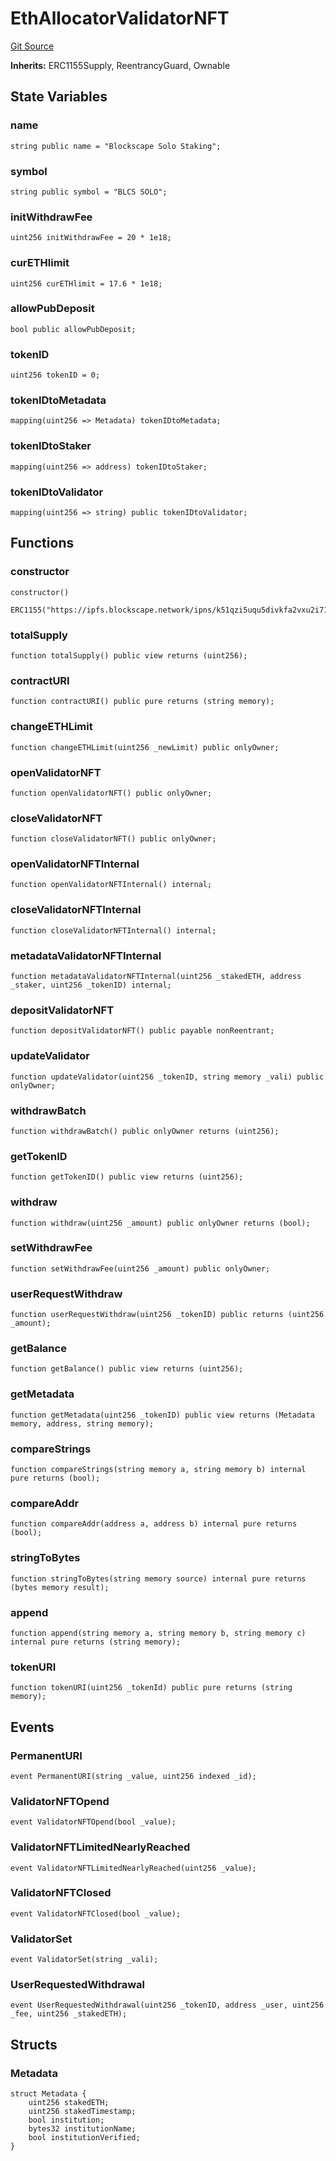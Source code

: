 # EthAllocatorValidatorNFT
[Git Source](https://mwaysolutions.com/ssh://git@repo.2022/blockscape/playground/rocketscape/blob/be572620dc94d5c04470da0c33e204f36cca9dfa/src/EthAllocatorValidatorNFT.sol)

**Inherits:**
ERC1155Supply, ReentrancyGuard, Ownable


## State Variables
### name

```solidity
string public name = "Blockscape Solo Staking";
```


### symbol

```solidity
string public symbol = "BLCS SOLO";
```


### initWithdrawFee

```solidity
uint256 initWithdrawFee = 20 * 1e18;
```


### curETHlimit

```solidity
uint256 curETHlimit = 17.6 * 1e18;
```


### allowPubDeposit

```solidity
bool public allowPubDeposit;
```


### tokenID

```solidity
uint256 tokenID = 0;
```


### tokenIDtoMetadata

```solidity
mapping(uint256 => Metadata) tokenIDtoMetadata;
```


### tokenIDtoStaker

```solidity
mapping(uint256 => address) tokenIDtoStaker;
```


### tokenIDtoValidator

```solidity
mapping(uint256 => string) public tokenIDtoValidator;
```


## Functions
### constructor


```solidity
constructor()
    ERC1155("https://ipfs.blockscape.network/ipns/k51qzi5uqu5divkfa2vxu2i71yhj3k6rm6bgvgnd4q00h4f80cb4imsg9uy29l/{id}.json");
```

### totalSupply


```solidity
function totalSupply() public view returns (uint256);
```

### contractURI


```solidity
function contractURI() public pure returns (string memory);
```

### changeETHLimit


```solidity
function changeETHLimit(uint256 _newLimit) public onlyOwner;
```

### openValidatorNFT


```solidity
function openValidatorNFT() public onlyOwner;
```

### closeValidatorNFT


```solidity
function closeValidatorNFT() public onlyOwner;
```

### openValidatorNFTInternal


```solidity
function openValidatorNFTInternal() internal;
```

### closeValidatorNFTInternal


```solidity
function closeValidatorNFTInternal() internal;
```

### metadataValidatorNFTInternal


```solidity
function metadataValidatorNFTInternal(uint256 _stakedETH, address _staker, uint256 _tokenID) internal;
```

### depositValidatorNFT


```solidity
function depositValidatorNFT() public payable nonReentrant;
```

### updateValidator


```solidity
function updateValidator(uint256 _tokenID, string memory _vali) public onlyOwner;
```

### withdrawBatch


```solidity
function withdrawBatch() public onlyOwner returns (uint256);
```

### getTokenID


```solidity
function getTokenID() public view returns (uint256);
```

### withdraw


```solidity
function withdraw(uint256 _amount) public onlyOwner returns (bool);
```

### setWithdrawFee


```solidity
function setWithdrawFee(uint256 _amount) public onlyOwner;
```

### userRequestWithdraw


```solidity
function userRequestWithdraw(uint256 _tokenID) public returns (uint256 _amount);
```

### getBalance


```solidity
function getBalance() public view returns (uint256);
```

### getMetadata


```solidity
function getMetadata(uint256 _tokenID) public view returns (Metadata memory, address, string memory);
```

### compareStrings


```solidity
function compareStrings(string memory a, string memory b) internal pure returns (bool);
```

### compareAddr


```solidity
function compareAddr(address a, address b) internal pure returns (bool);
```

### stringToBytes


```solidity
function stringToBytes(string memory source) internal pure returns (bytes memory result);
```

### append


```solidity
function append(string memory a, string memory b, string memory c) internal pure returns (string memory);
```

### tokenURI


```solidity
function tokenURI(uint256 _tokenId) public pure returns (string memory);
```

## Events
### PermanentURI

```solidity
event PermanentURI(string _value, uint256 indexed _id);
```

### ValidatorNFTOpend

```solidity
event ValidatorNFTOpend(bool _value);
```

### ValidatorNFTLimitedNearlyReached

```solidity
event ValidatorNFTLimitedNearlyReached(uint256 _value);
```

### ValidatorNFTClosed

```solidity
event ValidatorNFTClosed(bool _value);
```

### ValidatorSet

```solidity
event ValidatorSet(string _vali);
```

### UserRequestedWithdrawal

```solidity
event UserRequestedWithdrawal(uint256 _tokenID, address _user, uint256 _fee, uint256 _stakedETH);
```

## Structs
### Metadata

```solidity
struct Metadata {
    uint256 stakedETH;
    uint256 stakedTimestamp;
    bool institution;
    bytes32 institutionName;
    bool institutionVerified;
}
```

